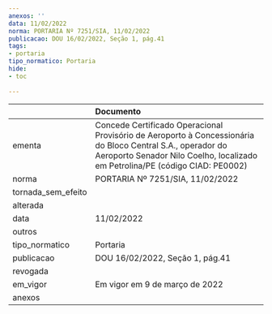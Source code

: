 ```yaml
---
anexos: ''
data: 11/02/2022
norma: PORTARIA Nº 7251/SIA, 11/02/2022
publicacao: DOU 16/02/2022, Seção 1, pág.41
tags:
- portaria
tipo_normatico: Portaria
hide: 
- toc 
 
---
```


|                    | Documento                                                                                                                                                                                   |
|:-------------------|:--------------------------------------------------------------------------------------------------------------------------------------------------------------------------------------------|
| ementa             | Concede Certificado Operacional Provisório de Aeroporto à Concessionária do Bloco Central S.A., operador do Aeroporto Senador Nilo Coelho, localizado em Petrolina/PE (código CIAD: PE0002) |
| norma              | PORTARIA Nº 7251/SIA, 11/02/2022                                                                                                                                                            |
| tornada_sem_efeito |                                                                                                                                                                                             |
| alterada           |                                                                                                                                                                                             |
| data               | 11/02/2022                                                                                                                                                                                  |
| outros             |                                                                                                                                                                                             |
| tipo_normatico     | Portaria                                                                                                                                                                                    |
| publicacao         | DOU 16/02/2022, Seção 1, pág.41                                                                                                                                                             |
| revogada           |                                                                                                                                                                                             |
| em_vigor           | Em vigor em 9 de março de 2022                                                                                                                                                              |
| anexos             |                                                                                                                                                                                             |